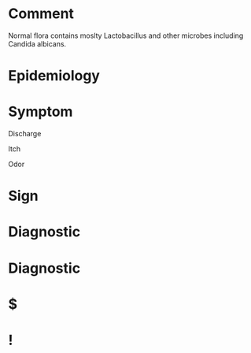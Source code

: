 # Comment

Normal flora contains moslty Lactobacillus and other microbes including Candida albicans.

# Epidemiology

# Symptom

Discharge

Itch

Odor

# Sign

# Diagnostic

# Diagnostic

# $

# !
